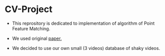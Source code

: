 # CV-Project

* This reprository is dedicated to implementation of algorithm of Point Feature Matching.

* We used original [paper.](https://www.researchgate.net/publication/321589788_Video_Stabilization_Using_Point_Feature_Matching)

* We decided to use our own small (3 videos) database of shaky videos.
